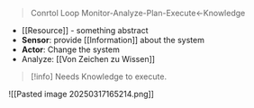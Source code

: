 > Conrtol Loop
> Monitor-Analyze-Plan-Execute<-Knowledge

- [[Resource]] - something abstract
- **Sensor**: provide [[Information]] about the system
- **Actor**: Change the system
- Analyze: [[Von Zeichen zu Wissen]]

> [!info] Needs Knowledge to execute.

![[Pasted image 20250317165214.png]]